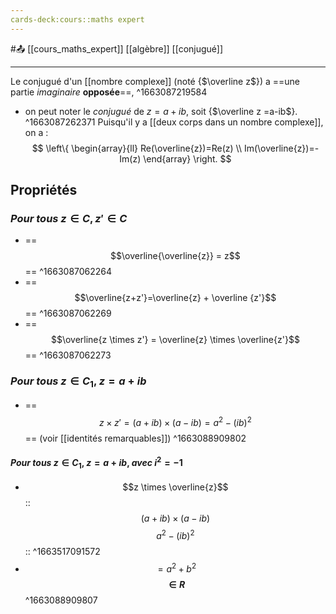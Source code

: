 ```yaml
---
cards-deck:cours::maths expert
---
```


#📤  [[cours_maths_expert]] [[algèbre]]  [[conjugué]]

---
Le conjugué d'un [[nombre complexe]] (noté {$\overline z$}) a ==une partie *imaginaire* **opposée**==,
^1663087219584
- on peut noter le *conjugué* de $z=a+ib$, soit {$\overline z =a-ib$}.
^1663087262371
Puisqu'il y a [[deux corps dans un nombre complexe]], on a :
$$
\left\{
    \begin{array}{ll}
        Re(\overline{z})=Re(z) \\
        Im(\overline{z})=-Im(z)
    \end{array}
\right.
$$
## Propriétés
### $\textit{Pour tous z} \in C, z' \in C$
- ==$$\overline{\overline{z}} = z$$==
^1663087062264
- ==$$\overline{z+z'}=\overline{z} + \overline {z'}$$==
^1663087062269
- ==$$\overline{z \times z'} = \overline{z} \times \overline{z'}$$== 
^1663087062273
### $\textit{Pour tous z} \in C_1,$ **$z=a+ib$**
- ==$$z \times z' = (a+ib) \times (a-ib) = a^2 - (ib)^2$$== (voir [[identités remarquables]])
^1663088909802
#### $\textit{Pour tous z} \in C_1,$ **$z=a+ib$**, $\textit{avec } i^2=-1$
- $$z \times \overline{z}$$:: $$(a+ib) \times (a-ib)$$ $$a^2-(ib)^2$$ ::
^1663517091572
- $$=a^2+b^2$$ **$$\in R$$**
^1663088909807
